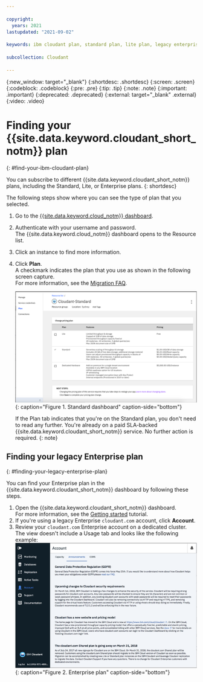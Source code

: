 ```yaml
---

copyright:
  years: 2021
lastupdated: "2021-09-02"

keywords: ibm cloudant plan, standard plan, lite plan, legacy enterprise plan

subcollection: Cloudant

---
```


{:new_window: target="_blank"}
{:shortdesc: .shortdesc}
{:screen: .screen}
{:codeblock: .codeblock}
{:pre: .pre}
{:tip: .tip}
{:note: .note}
{:important: .important}
{:deprecated: .deprecated}
{:external: target="_blank" .external}
{:video: .video}

<!-- Acrolinx: 2021-04-14 -->

# Finding your {{site.data.keyword.cloudant_short_notm}} plan
{: #find-your-ibm-cloudant-plan}

You can subscribe to different {{site.data.keyword.cloudant_short_notm}} plans, including the Standard, Lite, or Enterprise plans. 
{: shortdesc}

The following steps show where you can see the type of plan that you selected.   

1.  Go to the [{{site.data.keyword.cloud_notm}} dashboard](https://cloud.ibm.com/).
2. Authenticate with your username and password. <br>The {{site.data.keyword.cloud_notm}} dashboard opens to the Resource list.
3. Click an instance to find more information.
4. Click **Plan**.<br>
   A checkmark indicates the plan that you use as shown in the following screen capture.<br>
   For more information, see the [Migration FAQ](/docs/Cloudant?topic=Cloudant-faq-migration). <br>  
   
   ![Standard dashboard](../images/ibmcloud_instance_standard_plan.png){: caption="Figure 1. Standard dashboard" caption-side="bottom"}

   If the Plan tab indicates that you're on the Standard plan, you don't need to read any further. You're already on a paid SLA-backed {{site.data.keyword.cloudant_short_notm}} service. No further action is required.
   {: note}

## Finding your legacy Enterprise plan
{: #finding-your-legacy-enterprise-plan}

You can find your Enterprise plan in the {{site.data.keyword.cloudant_short_notm}} dashboard by following these steps. 

1. Open the {{site.data.keyword.cloudant_short_notm}} dashboard. <br>
   For more information, see the [Getting started](https://cloud.ibm.com/docs/Cloudant?topic=Cloudant-getting-started-with-cloudant#using-the-ibm-cloudant-dashboard) tutorial.
2. If you're using a legacy Enterprise `cloudant.com` account, click **Account**.
3. Review your `cloudant.com` Enterprise account on a dedicated cluster. <br>The view doesn't include a Usage tab and looks like the following example:  
   ![Enterprise plan](../images/cloudantcom_enterpriseplan_account.png){: caption="Figure 2. Enterprise plan" caption-side="bottom"}


